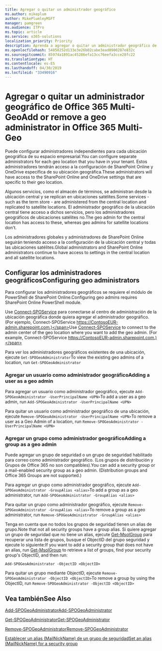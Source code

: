 ```yaml
---
title: Agregar o quitar un administrador geográfico
ms.author: mikeplum
author: MikePlumleyMSFT
manager: pamgreen
ms.audience: ITPro
ms.topic: article
ms.service: o365-solutions
localization_priority: Priority
description: Aprenda a agregar o quitar un administrador geográfico de Office 365 Multi-Geo.
ms.openlocfilehash: 54850252d133e3e26b02cabe3ead0900287e832c
ms.sourcegitcommit: 85974a1891ac45286efa13cc76eefa3cce28fc22
ms.translationtype: HT
ms.contentlocale: es-ES
ms.lasthandoff: 04/30/2019
ms.locfileid: "33490916"
---
```

# <a name="add-or-remove-a-geo-administrator-in-office-365-multi-geo"></a><span data-ttu-id="1a36d-103">Agregar o quitar un administrador geográfico de Office 365 Multi-Geo</span><span class="sxs-lookup"><span data-stu-id="1a36d-103">Add or remove a geo administrator in Office 365 Multi-Geo</span></span>

<span data-ttu-id="1a36d-104">Puede configurar administradores independientes para cada ubicación geográfica de su espacio empresarial.</span><span class="sxs-lookup"><span data-stu-id="1a36d-104">You can configure separate administrators for each geo location that you have in your tenant.</span></span> <span data-ttu-id="1a36d-105">Estos administradores tendrán acceso a la configuración de SharePoint Online y OneDrive específica de su ubicación geográfica.</span><span class="sxs-lookup"><span data-stu-id="1a36d-105">These administrators will have access to the SharePoint Online and OneDrive settings that are specific to their geo location.</span></span>

<span data-ttu-id="1a36d-106">Algunos servicios, como el almacén de términos, se administran desde la ubicación central y se replican en ubicaciones satélites.</span><span class="sxs-lookup"><span data-stu-id="1a36d-106">Some services - such as the term store - are administered from the central location and replicated to satellite locations.</span></span> <span data-ttu-id="1a36d-107">El administrador geográfico de la ubicación central tiene acceso a dichos servicios, pero los administradores geográficos de ubicaciones satélites no.</span><span class="sxs-lookup"><span data-stu-id="1a36d-107">The geo admin for the central location has access to these, whereas geo admins for satellite locations don't.</span></span>

<span data-ttu-id="1a36d-108">Los administradores globales y administradores de SharePoint Online seguirán teniendo acceso a la configuración de la ubicación central y todas las ubicaciones satélites.</span><span class="sxs-lookup"><span data-stu-id="1a36d-108">Global administrators and SharePoint Online administrators continue to have access to settings in the central location and all satellite locations.</span></span>

## <a name="configuring-geo-administrators"></a><span data-ttu-id="1a36d-109">Configurar los administradores geográficos</span><span class="sxs-lookup"><span data-stu-id="1a36d-109">Configuring geo administrators</span></span>

<span data-ttu-id="1a36d-110">Para configurar los administradores geográficos se requiere el módulo de PowerShell de SharePoint Online.</span><span class="sxs-lookup"><span data-stu-id="1a36d-110">Configuring geo admins requires SharePoint Online PowerShell module.</span></span>

<span data-ttu-id="1a36d-111">Use [Connect-SPOService](https://docs.microsoft.com/powershell/module/sharepoint-online/Connect-SPOService) para conectarse al centro de administración de la ubicación geográfica donde quiera agregar el administrador geográfico. (Por ejemplo, Connect-SPOService  https://ContosoEUR-admin.sharepoint.com.)</span><span class="sxs-lookup"><span data-stu-id="1a36d-111">Use [Connect-SPOService](https://docs.microsoft.com/powershell/module/sharepoint-online/Connect-SPOService) to connect to the admin center of the geo location where you want to add the geo admin. (For example, Connect-SPOService  https://ContosoEUR-admin.sharepoint.com.)</span></span>

<span data-ttu-id="1a36d-112">Para ver los administradores geográficos existentes de una ubicación, ejecute `Get-SPOGeoAdministrator`</span><span class="sxs-lookup"><span data-stu-id="1a36d-112">To view the existing geo admins of a location, run `Get-SPOGeoAdministrator`</span></span>

### <a name="adding-a-user-as-a-geo-admin"></a><span data-ttu-id="1a36d-113">Agregar un usuario como administrador geográfico</span><span class="sxs-lookup"><span data-stu-id="1a36d-113">Adding a user as a geo admin</span></span>

<span data-ttu-id="1a36d-114">Para agregar un usuario como administrador geográfico, ejecute `Add-SPOGeoAdministrator -UserPrincipalName <UPN>`</span><span class="sxs-lookup"><span data-stu-id="1a36d-114">To add a user as a geo admin, run `Add-SPOGeoAdministrator -UserPrincipalName <UPN>`</span></span>

<span data-ttu-id="1a36d-115">Para quitar un usuario como administrador geográfico de una ubicación, ejecute  `Remove-SPOGeoAdministrator -UserPrincipalName <UPN>`</span><span class="sxs-lookup"><span data-stu-id="1a36d-115">To remove a user as a Geo Admin of a location, run  `Remove-SPOGeoAdministrator -UserPrincipalName <UPN>`</span></span>

### <a name="adding-a-group-as-a-geo-admin"></a><span data-ttu-id="1a36d-116">Agregar un grupo como administrador geográfico</span><span class="sxs-lookup"><span data-stu-id="1a36d-116">Adding a group as a geo admin</span></span>

<span data-ttu-id="1a36d-117">Puede agregar un grupo de seguridad o un grupo de seguridad habilitado para correo como administrador geográfico. (Los grupos de distribución y Grupos de Office 365 no son compatibles).</span><span class="sxs-lookup"><span data-stu-id="1a36d-117">You can add a security group or a mail-enabled security group as a geo admin. (Distribution groups and Office 365 Groups are not supported.)</span></span>

<span data-ttu-id="1a36d-118">Para agregar un grupo como administrador geográfico, ejecute `Add-SPOGeoAdministrator -GroupAlias <alias>`</span><span class="sxs-lookup"><span data-stu-id="1a36d-118">To add a group as a geo administrator, run `Add-SPOGeoAdministrator -GroupAlias <alias>`</span></span>

<span data-ttu-id="1a36d-119">Para quitar un grupo como administrador geográfico, ejecute `Remove-SPOGeoAdministrator -GroupAlias <alias>`</span><span class="sxs-lookup"><span data-stu-id="1a36d-119">To remove a group as a geo administrator, run `Remove-SPOGeoAdministrator -GroupAlias <alias>`</span></span>

<span data-ttu-id="1a36d-120">Tenga en cuenta que no todos los grupos de seguridad tienen un alias de grupo.</span><span class="sxs-lookup"><span data-stu-id="1a36d-120">Note that not all security groups have a group alias.</span></span> <span data-ttu-id="1a36d-121">Si quiere agregar un grupo de seguridad que no tiene un alias, ejecute [Get-MsolGroup](https://docs.microsoft.com/es-ES/powershell/module/msonline/get-msolgroup) para recuperar una lista de grupos, busque el ObjectID del grupo seguridad y ejecute lo siguiente:</span><span class="sxs-lookup"><span data-stu-id="1a36d-121">If you want to add a security group that does not have an alias, run [Get-MsolGroup](https://docs.microsoft.com/es-ES/powershell/module/msonline/get-msolgroup) to retrieve a list of groups, find your security group's ObjectID, and then run:</span></span>

`Add-SPOGeoAdministrator -ObjectID <ObjectID>`

<span data-ttu-id="1a36d-122">Para quitar un grupo mediante ObjectID, ejecute `Remove-SPOGeoAdministrator -ObjectID <ObjectID>`</span><span class="sxs-lookup"><span data-stu-id="1a36d-122">To remove a group by using the ObjectID, run `Remove-SPOGeoAdministrator -ObjectID <ObjectID>`</span></span>

## <a name="see-also"></a><span data-ttu-id="1a36d-123">Vea también</span><span class="sxs-lookup"><span data-stu-id="1a36d-123">See Also</span></span>

[<span data-ttu-id="1a36d-124">Add-SPOGeoAdministrator</span><span class="sxs-lookup"><span data-stu-id="1a36d-124">Add-SPOGeoAdministrator</span></span>](https://docs.microsoft.com/powershell/module/sharepoint-online/add-spogeoadministrator)

[<span data-ttu-id="1a36d-125">Get-SPOGeoAdministrator</span><span class="sxs-lookup"><span data-stu-id="1a36d-125">Get-SPOGeoAdministrator</span></span>](https://docs.microsoft.com/powershell/module/sharepoint-online/get-spogeoadministrator)

[<span data-ttu-id="1a36d-126">Remove-SPOGeoAdministrator</span><span class="sxs-lookup"><span data-stu-id="1a36d-126">Remove-SPOGeoAdministrator</span></span>](https://docs.microsoft.com/powershell/module/sharepoint-online/remove-spogeoadministrator)

[<span data-ttu-id="1a36d-127">Establecer un alias (MailNickName) de un grupo de seguridad</span><span class="sxs-lookup"><span data-stu-id="1a36d-127">Set an alias (MailNickName) for a security group</span></span>](https://docs.microsoft.com/es-ES/powershell/module/azuread/set-azureadgroup)
